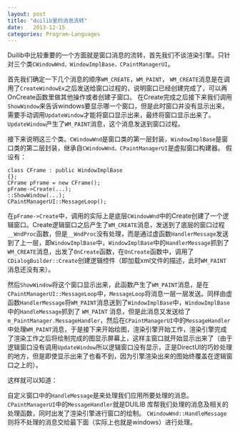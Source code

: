 ```yaml
---
layout: post
title: "duilib里的消息流转"
date:   2013-12-15
categories: Program-Languages
---
```


Duilib中比较重要的一个方面就是窗口消息的流转，首先我们不谈渲染引擎。只针对三个类```CWindowWnd，WindowImplBase，CPaintManagerUI```。

首先我们确定一下几个消息的顺序```WM_CREATE```，```WM_PAINT```，
```WM_CREATE```消息是在调用了```CreateWindowEx```之后发送给窗口过程的，说明窗口已经创建完成了，可以再OnCreate函数里做其他操作或者创建子窗口。
在Create完成之后接下来我们调用```ShowWindow```来告诉windows要显示哪一个窗口，但是此时窗口并没有显示出来，需要手动调用```UpdateWindow```才能将窗口显示出来，最终将窗口显示出来了。```UpdateWindow```产生了```WM_PAINT```消息，这个消息发送到窗口过程。

接下来说明这三个类。```CWindowWnd```是窗口类的第一层封装，```WindowImplBase```是窗口类的第二层封装，继承自```CWindowWnd，CPaintManagerUI```是虚拟窗口构建器。
假设有：  

    class CFrame : public WindowImplBase
    {};
    CFrame pFrame = new CFrame();
    pFrame->Create(...);  
    ::ShowWindow(...);
    CPaintManagerUI::MessageLoop();

在```pFrame->Create```中，调用的实际上是底层```CWindowWnd```中的Create创建了一个逻辑窗口。Create逻辑窗口之后产生了```WM_CREATE```消息，发送到了底层的窗口过程```__WndProc```函数，但是```__WndProc```没有处理，而是通过虚函数```HandlerMessage```发送到了上一层，即```WindowImplBase```中，```WindowImplBase```中的```HandlerMessage```抓到了```WM_CREATE```消息，出发了```OnCreate```函数，在```OnCreate```函数中，调用了```CDialogBuilder::Create```创建逻辑控件（即加载xml文件的描述，此时```WM_PAINT```消息还没有来）。  

然后```ShowWindow```将这个窗口显示出来，此函数产生了```WM_PAINT```消息，是在```CPaintManagerUI::MessageLoop```中，```MessageLoop```将消息一层一层发送。同样由虚函数```HandlerMessage```将```WM_PAINT```消息送到了```WindowImplBase```中，```WindowImplBase```中的```HandleMessage```抓到了 ```WM_PAINT``` 消息，但是此消息又发送给了```m_PaintManager.MessageHandler```，然后在```CPaintManagerUI```中的```MessageHandler```中处理```WM_PAINT```消息，于是接下来开始绘图，渲染引擎开始工作，渲染引擎完成了渲染工作之后将绘制完成的图显示屏幕上，这样主窗口就开始显示出来了（由于逻辑窗口没有调用```UpdateWindow```所以逻辑窗口没有显示，正是DirectUI的巧妙处理的地方，但是即使显示出来了也看不到，因为引擎渲染出来的图始终覆盖在逻辑窗口之上的）。

这样就可以知道：  

自定义窗口中的```HandleMessage```是来处理我们应用所要处理的消息。
```CPaintManagerUI```中的```MessageHandler```就是DUILIB 库帮我们处理的消息及相关的处理函数，同时出发了渲染引擎进行窗口的绘制。
```CWindowWnd::HandleMessage```则将不处理的消息交给最下面（实际上也就是windows）进行处理。